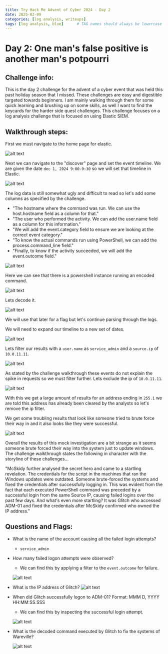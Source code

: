 ```yaml
---
title: Try Hack Me Advent of Cyber 2024 - Day 2
date: 2025-02-09
categories: [log analysis, writeups]
tags: [log analysis, blue]      # TAG names should always be lowercase
---
```



#  Day 2: One man's false positive is another man's potpourri



## Challenge info:


This is the day 2 challenge for the advent of a cyber event that was held this past holiday season that I missed. These challenges are easy and digestible targeted towards beginners. I am mainly walking through them for some quick learning and brushing up on some skills, as well I want to find the keycards for the harder side quest challenges. This challenge focuses on a log analysis challenge that is focused on using Elastic SIEM.


## Walkthrough steps:






First we must navigate to the home page for elastic.




![alt text](../assets/imgs/aocday2/image-12.png)




Next we can navigate to the "discover" page and set the event timeline. We are given the date `dec 1, 2024 9:00-9:30` so we will set that timeline in Elastic.


![alt text](../assets/imgs/aocday2/image-13.png)




The log data is still somewhat ugly and difficult to read so let's add some columns as specified by the challenge.


* "The hostname where the command was run. We can use the host.hostname field as a column for that."
* "The user who performed the activity. We can add the user.name field as a column for this information."
* "We will add the event.category field to ensure we are looking at the correct event category."
* "To know the actual commands run using PowerShell, we can add the process.command_line field."
* "Finally, to know if the activity succeeded, we will add the event.outcome field."




![alt text](../assets/imgs/aocday2/image-14.png)


Here we can see that there is a powershell instance running an encoded command.


![alt text](../assets/imgs/aocday2/image-15.png)


Lets decode it.


![alt text](../assets/imgs/aocday2/image-16.png)


We will use that later for a flag but let's continue parsing through the logs.


We will need to expand our timeline to a new set of dates.


![alt text](../assets/imgs/aocday2/image-21.png)


Lets filter our results with a `user.name` as `service_admin` and a `source.ip` of `10.0.11.11`.


![alt text](../assets/imgs/aocday2/image-22.png)


As stated by the challenge walkthrough these events do not explain the spike in requests so we must filter further. Lets exclude the ip of `10.0.11.11`.


![alt text](../assets/imgs/aocday2/image-23.png)


With this we get a large amount of results for an address ending in `255.1` we are told this address has already been cleared by the analysts so let's remove the ip filter.


We get some troubling results that look like someone tried to brute force their way in and it also looks like they were successful.




![alt text](../assets/imgs/aocday2/image-24.png)






Overall the results of this mock investigation are a bit strange as it seems someone brute forced their way into the system just to update windows. The challenge walkthrough states the following in character with the storyline of these challenges...


"McSkidy further analysed the secret hero and came to a startling revelation. The credentials for the script in the machines that ran the Windows updates were outdated. Someone brute-forced the systems and fixed the credentials after successfully logging in. This was evident from the fact that each executed PowerShell command was preceded by a successful login from the same Source IP, causing failed logins over the past few days. And what's even more startling? It was Glitch who accessed ADM-01 and fixed the credentials after McSkidy confirmed who owned the IP address."






## Questions and Flags:


* What is the name of the account causing all the failed login attempts?


   * `service_admin`


* How many failed logon attempts were observed?


   * We can find this by applying a filter to the `event.outcome` for failure.
  
   ![alt text](../assets/imgs/aocday2/image-26.png)


* What is the IP address of Glitch?
   ![alt text](../assets/imgs/aocday2/image-27.png)


* When did Glitch successfully logon to ADM-01? Format: MMM D, YYYY HH:MM:SS.SSS


   * We can find this by inspecting the successful login attempt.


   ![alt text](../assets/imgs/aocday2/image-28.png)




* What is the decoded command executed by Glitch to fix the systems of Wareville?


   ![alt text](../assets/imgs/aocday2/image-29.png)





















